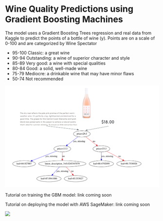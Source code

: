 # Wine Quality Predictions using Gradient Boosting Machines

The model uses a Gradient Boosting Trees regression and real data from Kaggle to predict the points of a bottle of wine (y). Points are on a scale of 0-100 and are categorized by Wine Spectator 
* 95-100 Classic: a great wine
* 90-94 Outstanding: a wine of superior character and style
* 85-89 Very good: a wine with special qualities
* 80-84 Good: a solid, well-made wine
* 75-79 Mediocre: a drinkable wine that may have minor flaws
* 50-74 Not recommended

<img src="images/weak_tree.png" width=600>

Tutorial on training the GBM model: link coming soon

Tutorial on deploying the model with AWS SageMaker: link coming soon

<img src="https://media.giphy.com/media/E3L5goMMSoAAo/giphy.gif" width=300>


